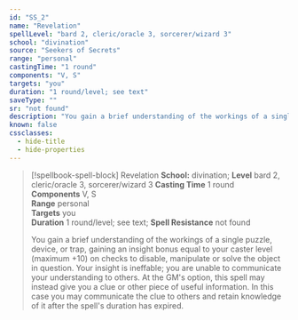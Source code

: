 ```yaml
---
id: "SS_2"
name: "Revelation"
spellLevel: "bard 2, cleric/oracle 3, sorcerer/wizard 3"
school: "divination"
source: "Seekers of Secrets"
range: "personal"
castingTime: "1 round"
components: "V, S"
targets: "you"
duration: "1 round/level; see text"
saveType: ""
sr: "not found"
description: "You gain a brief understanding of the workings of a single puzzle, device, or trap, gaining an insight bonus equal to your caster level (maximum +10) on checks to disable, manipulate or solve the object in question. Your insight is ineffable; you are unable to communicate your understanding to others.  At the GM's option, this spell may instead give you a clue or other piece of useful information. In this case you may communicate the clue to others and retain knowledge of it after the spell's duration has expired."
known: false
cssclasses:
  - hide-title
  - hide-properties
---
```


> [!spellbook-spell-block] Revelation
> **School:** divination; **Level** bard 2, cleric/oracle 3, sorcerer/wizard 3
> **Casting Time** 1 round  
> **Components** V, S  
> **Range** personal  
> **Targets** you  
> **Duration** 1 round/level; see text; **Spell Resistance** not found
> 
> You gain a brief understanding of the workings of a single puzzle, device, or trap, gaining an insight bonus equal to your caster level (maximum +10) on checks to disable, manipulate or solve the object in question. Your insight is ineffable; you are unable to communicate your understanding to others.  At the GM's option, this spell may instead give you a clue or other piece of useful information. In this case you may communicate the clue to others and retain knowledge of it after the spell's duration has expired.